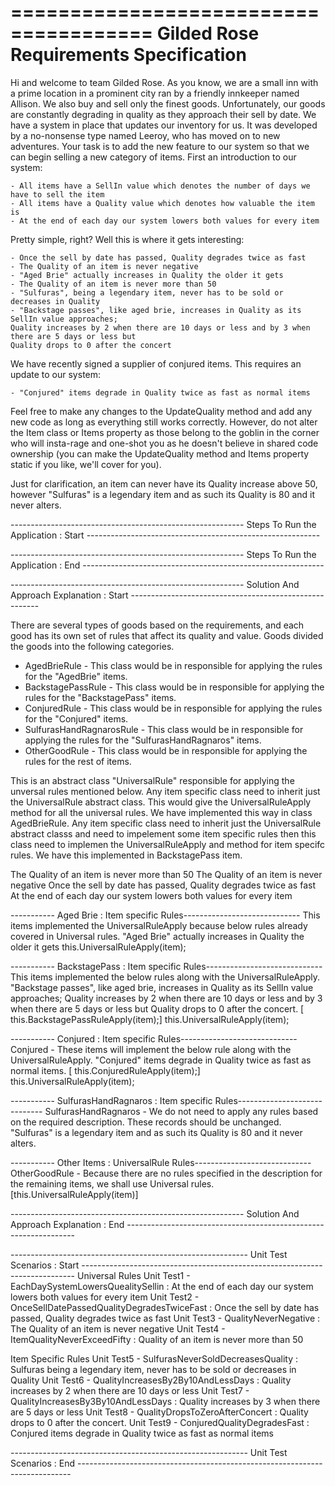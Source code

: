  
======================================
Gilded Rose Requirements Specification
======================================

Hi and welcome to team Gilded Rose. As you know, we are a small inn with a prime location in a
prominent city ran by a friendly innkeeper named Allison. We also buy and sell only the finest goods.
Unfortunately, our goods are constantly degrading in quality as they approach their sell by date. We
have a system in place that updates our inventory for us. It was developed by a no-nonsense type named
Leeroy, who has moved on to new adventures. Your task is to add the new feature to our system so that
we can begin selling a new category of items. First an introduction to our system:

	- All items have a SellIn value which denotes the number of days we have to sell the item
	- All items have a Quality value which denotes how valuable the item is
	- At the end of each day our system lowers both values for every item

Pretty simple, right? Well this is where it gets interesting:

	- Once the sell by date has passed, Quality degrades twice as fast
	- The Quality of an item is never negative
	- "Aged Brie" actually increases in Quality the older it gets
	- The Quality of an item is never more than 50
	- "Sulfuras", being a legendary item, never has to be sold or decreases in Quality
	- "Backstage passes", like aged brie, increases in Quality as its SellIn value approaches;
	Quality increases by 2 when there are 10 days or less and by 3 when there are 5 days or less but
	Quality drops to 0 after the concert

We have recently signed a supplier of conjured items. This requires an update to our system:

	- "Conjured" items degrade in Quality twice as fast as normal items

Feel free to make any changes to the UpdateQuality method and add any new code as long as everything
still works correctly. However, do not alter the Item class or Items property as those belong to the
goblin in the corner who will insta-rage and one-shot you as he doesn't believe in shared code
ownership (you can make the UpdateQuality method and Items property static if you like, we'll cover
for you).

Just for clarification, an item can never have its Quality increase above 50, however "Sulfuras" is a
legendary item and as such its Quality is 80 and it never alters.

---------------------------------------------------------- Steps To Run the Application : Start  ----------------------------------------------------------

---------------------------------------------------------- Steps To Run the Application : End  ------------------------------------------------------------

---------------------------------------------------------- Solution And Approach Explanation : Start -------------------------------------------------------

There are several types of goods based on the requirements, and each good has its own set of rules that affect its quality and value.
Goods divided the goods into the following categories.
 
* AgedBrieRule - This class would be in responsible for applying the rules for the "AgedBrie" items.
* BackstagePassRule - This class would be in responsible for applying the rules for the "BackstagePass" items.
* ConjuredRule - This class would be in responsible for applying the rules for the "Conjured" items.
* SulfurasHandRagnarosRule - This class would be in responsible for applying the rules for the "SulfurasHandRagnaros" items.
* OtherGoodRule  - This class would be in responsible for applying the rules for the rest of items.

This is an abstract class "UniversalRule" responsible for applying the unversal rules mentioned below. 
Any item specific class need to inherit just the UniversalRule abstract class. This would give the UniversalRuleApply method for all the universal rules. We have implemented this way in class AgedBrieRule.
Any item specific class need to inherit just the UniversalRule abstract classs and need to impelement some item specific rules then this class need to implemen the UniversalRuleApply and method for item specifc rules. We have this implemented in BackstagePass item.

The Quality of an item is never more than 50
The Quality of an item is never negative
Once the sell by date has passed, Quality degrades twice as fast
At the end of each day our system lowers both values for every item

----------- Aged Brie : Item specific Rules-----------------------------
This items implemented the UniversalRuleApply because below rules already covered in Universal rules.
"Aged Brie" actually increases in Quality the older it gets
 this.UniversalRuleApply(item);

----------- BackstagePass : Item specific Rules-----------------------------
This items implemented the below rules along with the UniversalRuleApply.
"Backstage passes", like aged brie, increases in Quality as its SellIn value approaches;
Quality increases by 2 when there are 10 days or less and by 3 when there are 5 days or less but
Quality drops to 0 after the concert. [ this.BackstagePassRuleApply(item);]
this.UniversalRuleApply(item);
 
----------- Conjured : Item specific Rules-----------------------------
Conjured - These items will implement the below rule along with the UniversalRuleApply.
"Conjured" items degrade in Quality twice as fast as normal items. [ this.ConjuredRuleApply(item);]
this.UniversalRuleApply(item);

----------- SulfurasHandRagnaros : Item specific Rules-----------------------------
SulfurasHandRagnaros - We do not need to apply any rules based on the required description. These records should be unchanged.
"Sulfuras" is a legendary item and as such its Quality is 80 and it never alters.


----------- Other Items : UniversalRule Rules-----------------------------
OtherGoodRule - Because there are no rules specified in the description for the remaining items, we shall use Universal rules. [this.UniversalRuleApply(item)]


---------------------------------------------------------- Solution And Approach Explanation : End -----------------------------------------------------------------

----------------------------------------------------------- Unit Test Scenarios : Start ----------------------------------------------------------------------------
Universal Rules
	Unit Test1 - EachDaySystemLowersQuealitySellin : At the end of each day our system lowers both values for every item
	Unit Test2 - OnceSellDatePassedQualityDegradesTwiceFast : Once the sell by date has passed, Quality degrades twice as fast
	Unit Test3 - QualityNeverNegative : The Quality of an item is never negative
	Unit Test4 - ItemQualityNeverExceedFifty : Quality of an item is never more than 50
	
Item Specific Rules
	Unit Test5 - SulfurasNeverSoldDecreasesQuality : Sulfuras being a legendary item, never has to be sold or decreases in Quality
	Unit Test6 - QualityIncreasesBy2By10AndLessDays : Quality increases by 2 when there are 10 days or less
	Unit Test7 - QualityIncreasesBy3By10AndLessDays : Quality increases by 3 when there are 5 days or less
	Unit Test8 - QualityDropsToZeroAfterConcert : Quality drops to 0 after the concert.
	Unit Test9 - ConjuredQualityDegradesFast : Conjured items degrade in Quality twice as fast as normal items
 
----------------------------------------------------------- Unit Test Scenarios : End ----------------------------------------------------------------------------
